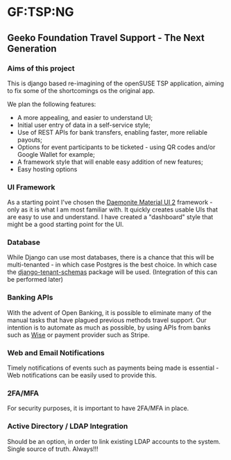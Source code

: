 # GF:TSP:NG
##  Geeko Foundation Travel Support - The Next Generation

### Aims of this project

This is django based re-imagining of the openSUSE TSP application, aiming to fix some of the shortcomings os the original app.

We plan the following features:

- A more appealing, and easier to understand UI;
- Initial user entry of data in a self-service style;
- Use of REST APIs for bank transfers, enabling faster, more reliable payouts;
- Options for event participants to be ticketed - using QR codes and/or Google Wallet for example;
- A framework style that will enable easy addition of new features;
- Easy hosting options


### UI Framework
As a starting point I've chosen the [Daemonite Material UI 2](https://djibe.github.io/material/) framework - only as it is what I am most familiar with.
It quickly creates usable UIs that are easy to use and understand. I have created a "dashboard" style that might be a good starting point for the UI.

### Database
While Django can use most databases, there is a chance that this will be multi-tenanted - in which case Postgres is the best choice.
In which case the [django-tenant-schemas](https://django-tenant-schemas.readthedocs.io/en/latest/) package will be used. (Integration of this can be performed later)

### Banking APIs
With the advent of Open Banking, it is possible to eliminate many of the manual tasks that have plagued previous methods travel support.
Our intention is to automate as much as possible, by using APIs from banks such as [Wise](https://docs.wise.com/api-docs) or payment provider such as Stripe.

### Web and Email Notifications 
Timely notifications of events such as payments being made is essential - Web notifications can be easily used to provide this.

### 2FA/MFA
For security purposes, it is important to have 2FA/MFA in place. 

### Active Directory / LDAP Integration
Should be an option, in order to link existing LDAP accounts to the system. Single source of truth. Always!!!

